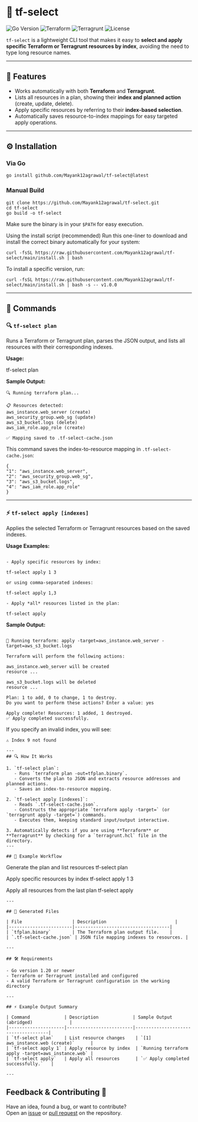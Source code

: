 # 🌱 tf-select

![Go Version](https://img.shields.io/badge/Go-1.20+-blue)
![Terraform](https://img.shields.io/badge/Terraform-Compatible-5C4EE5?logo=terraform)
![Terragrunt](https://img.shields.io/badge/Terragrunt-Compatible-green)
![License](https://img.shields.io/badge/License-MIT-yellow)

`tf-select` is a lightweight CLI tool that makes it easy to **select and apply specific Terraform or Terragrunt resources by index**, avoiding the need to type long resource names.

---

## 🚀 Features

- Works automatically with both **Terraform** and **Terragrunt**.
- Lists all resources in a plan, showing their **index and planned action** (create, update, delete).
- Apply specific resources by referring to their **index-based selection**.
- Automatically saves resource-to-index mappings for easy targeted apply operations.

---
## ⚙️ Installation

### Via Go
```
go install github.com/Mayank12agrawal/tf-select@latest
```
### Manual Build
```
git clone https://github.com/Mayank12agrawal/tf-select.git
cd tf-select
go build -o tf-select
```

Make sure the binary is in your `$PATH` for easy execution.

Using the install script (recommended)
Run this one-liner to download and install the correct binary automatically for your system:
```
curl -fsSL https://raw.githubusercontent.com/Mayank12agrawal/tf-select/main/install.sh | bash
```
To install a specific version, run:
```
curl -fsSL https://raw.githubusercontent.com/Mayank12agrawal/tf-select/main/install.sh | bash -s -- v1.0.0

```
---

## 🧩 Commands

### 🔍 `tf-select plan`

Runs a Terraform or Terragrunt plan, parses the JSON output, and lists all resources with their corresponding indexes.

**Usage:**

tf-select plan

**Sample Output:**
```
🔍 Running terraform plan...

📋 Resources detected:
aws_instance.web_server (create)
aws_security_group.web_sg (update)
aws_s3_bucket.logs (delete)
aws_iam_role.app_role (create)

✅ Mapping saved to .tf-select-cache.json
```

This command saves the index-to-resource mapping in `.tf-select-cache.json`:
```
{
"1": "aws_instance.web_server",
"2": "aws_security_group.web_sg",
"3": "aws_s3_bucket.logs",
"4": "aws_iam_role.app_role"
}
```


---

### ⚡ `tf-select apply [indexes]`

Applies the selected Terraform or Terragrunt resources based on the saved indexes.

**Usage Examples:**
```

- Apply specific resources by index:

tf-select apply 1 3

or using comma-separated indexes:

tf-select apply 1,3

- Apply *all* resources listed in the plan:

tf-select apply
```

**Sample Output:**
```

🚀 Running terraform: apply -target=aws_instance.web_server -target=aws_s3_bucket.logs

Terraform will perform the following actions:

aws_instance.web_server will be created
resource ...

aws_s3_bucket.logs will be deleted
resource ...

Plan: 1 to add, 0 to change, 1 to destroy.
Do you want to perform these actions? Enter a value: yes

Apply complete! Resources: 1 added, 1 destroyed.
✅ Apply completed successfully.
```

If you specify an invalid index, you will see:

```
⚠️ Index 9 not found
```

```
---
## 🔍 How It Works

1. `tf-select plan`:
   - Runs `terraform plan -out=tfplan.binary`.
   - Converts the plan to JSON and extracts resource addresses and planned actions.
   - Saves an index-to-resource mapping.

2. `tf-select apply [indexes]`:
   - Reads `.tf-select-cache.json`.
   - Constructs the appropriate `terraform apply -target=` (or `terragrunt apply -target=`) commands.
   - Executes them, keeping standard input/output interactive.

3. Automatically detects if you are using **Terraform** or **Terragrunt** by checking for a `terragrunt.hcl` file in the directory.
---

## 🧾 Example Workflow
```

Generate the plan and list resources
tf-select plan

Apply specific resources by index
tf-select apply 1 3

Apply all resources from the last plan
tf-select apply
```
---

## 📂 Generated Files

| File                   | Description                          |
|------------------------|------------------------------------|
| `tfplan.binary`        | The Terraform plan output file.    |
| `.tf-select-cache.json` | JSON file mapping indexes to resources. |

---

## 🛠 Requirements

- Go version 1.20 or newer
- Terraform or Terragrunt installed and configured
- A valid Terraform or Terragrunt configuration in the working directory

---

## ⚡ Example Output Summary

| Command             | Description             | Sample Output (abridged)              |
|---------------------|-------------------------|-------------------------------------|
| `tf-select plan`    | List resource changes    | `[1] aws_instance.web (create)`      |
| `tf-select apply 1` | Apply resource by index  | `Running terraform apply -target=aws_instance.web` |
| `tf-select apply`   | Apply all resources      | `✅ Apply completed successfully.`   |

---
```
## Feedback & Contributing 🤝

Have an idea, found a bug, or want to contribute?  
Open an [issue](https://github.com/Mayank12agrawal/tf-select/issues) or [pull request](https://github.com/Mayank12agrawal/tf-select/pulls) on the repository.







